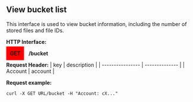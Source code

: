 ## View bucket list
This interface is used to view bucket information, including the number of stored files and file IDs.

**HTTP Interface:**

<span style="background-color: red; padding: 10px;"><b>GET</b></span> &nbsp; <b>/bucket</b>

**Request Header:**
| key              | description    |
| ---------------- | -------------- |
| Account          | account        |


**Request example:**
```shell
curl -X GET URL/bucket -H "Account: cX..."
```